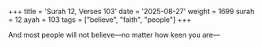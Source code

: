+++
title = 'Surah 12, Verses 103'
date = '2025-08-27'
weight = 1699
surah = 12
ayah = 103
tags = ["believe", "faith", "people"]
+++

And most people will not believe—no matter how keen you are—